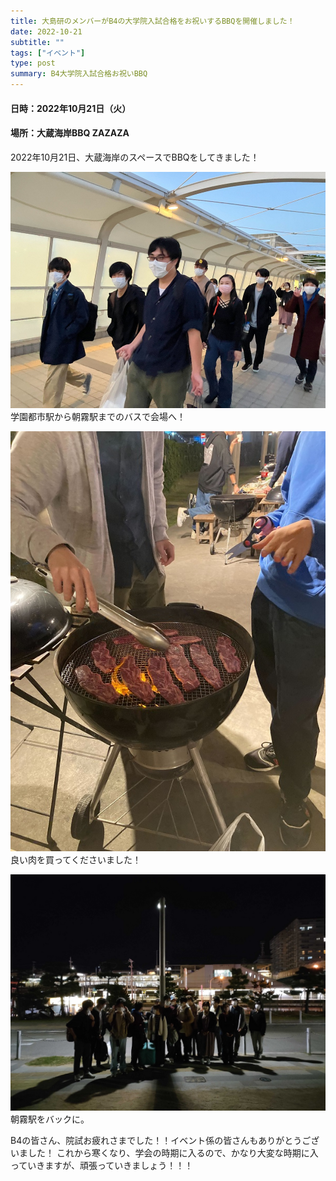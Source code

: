 ```yaml
---
title: 大島研のメンバーがB4の大学院入試合格をお祝いするBBQを開催しました！
date: 2022-10-21
subtitle: ""
tags: ["イベント"]
type: post
summary: B4大学院入試合格お祝いBBQ
---
```


#### 日時：2022年10月21日（火）
#### 場所：大蔵海岸BBQ ZAZAZA

2022年10月21日、大蔵海岸のスペースでBBQをしてきました！

![](picture1.jpg)
学園都市駅から朝霧駅までのバスで会場へ！

![](picture2.jpg)
良い肉を買ってくださいました！

![](picture3.jpg)
朝霧駅をバックに。

B4の皆さん、院試お疲れさまでした！！イベント係の皆さんもありがとうございました！
これから寒くなり、学会の時期に入るので、かなり大変な時期に入っていきますが、頑張っていきましょう！！！






<!-- 1. 論文採録バージョン -->
<!-- [第一著者]さんの論文が「[学会フルネーム]」に採録されました。 -->

<!-- [公式Webページ](学会公式ページTopのURL) -->


<!-- 書誌情報。書式はPublicationsを参考。変にコードブロックとかで囲まなくてOK -->


<!-- [年月日]に発表予定 -->



<!-- 2. 論文発表済みバージョン -->
<!-- [第一著者]さんが「[学会フルネーム]」で発表しました。 -->

<!-- [公式Webページ](学会公式ページTopのURL) -->


<!-- 書誌情報。書式はPublicationsを参考。変にコードブロックとかで囲まなくてOK -->


<!-- 3. 論文受賞バージョン -->
<!-- [第一著者]さんの論文が「[学会フルネーム]」で「[受賞名]」を受賞しました -->

<!-- [公式Webページ](学会公式ページTopのURL) -->


<!-- 書誌情報。書式はPublicationsを参考。変にコードブロックとかで囲まなくてOK -->

<!-- 同学会複数名の場合は並べて良い感じにして -->